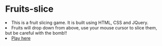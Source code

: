 # Fruits-slice

<li>This is a fruit slicing game. It is built using HTML, CSS and JQuery.</li>
<li>Fruits will drop down from above, use your mouse cursor to slice them, but be careful with the bomb!!</li>
<li><a href="https://hugofpamaral.github.io/Fruits-slice/" >Play here</a></li>


